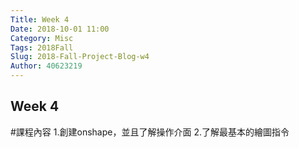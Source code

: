 ```yaml
---
Title: Week 4
Date: 2018-10-01 11:00
Category: Misc
Tags: 2018Fall
Slug: 2018-Fall-Project-Blog-w4
Author: 40623219
---
```


Week 4
----
#課程內容
1.創建onshape，並且了解操作介面
2.了解最基本的繪圖指令


